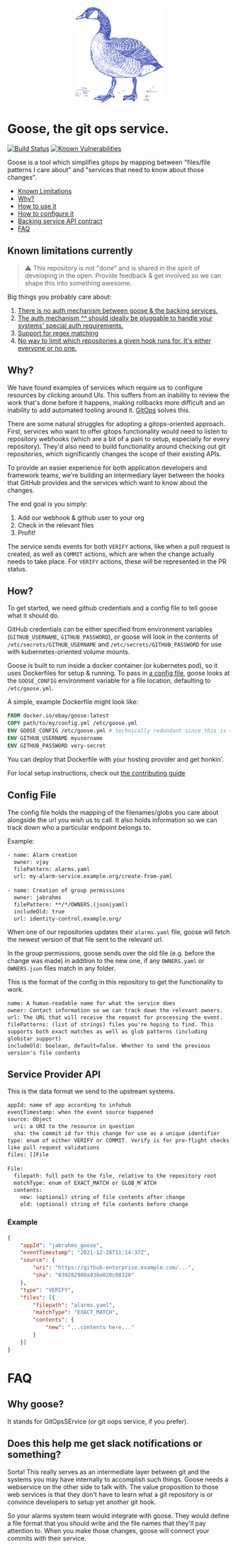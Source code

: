 <p align="center">
  <img src="./goose.png" width="200" />
</p>

# Goose, the git ops service.

[![Build Status](https://app.travis-ci.com/eBay/goose.svg?token=z1Gk7JJrpVngapauqquH&branch=main)](https://app.travis-ci.com/eBay/goose)
[![Known Vulnerabilities](https://snyk.io/test/github/ebay/goose/badge.svg)](https://snyk.io/test/github/ebay/goose/)

Goose is a tool which simplifies gitops by mapping between "files/file patterns
I care about" and "services that need to know about those changes".

- [Known Limitations](#known-limitations-currently)
- [Why?](#why)
- [How to use it](#how)
- [How to configure it](#config-file)
- [Backing service API contract](#service-provider-api)
- [FAQ](#faq)

## Known limitations currently

> ⚠ This repository is not "done" and is shared in the spirit of developing in
> the open. Provide feedback & get involved so we can shape this into something
> awesome.

Big things you probably care about:

1. [There is no auth mechanism between goose & the backing services.](https://github.com/eBay/goose/issues/1)
2. [The auth mechanism ^^ should ideally be pluggable to handle your systems' special auth requirements.](https://github.com/eBay/goose/issues/2)
3. [Support for regex matching](https://github.com/eBay/goose/issues/3)
4. [No way to limit which repositories a given hook runs for. It's either everyone or no one.](https://github.com/eBay/goose/issues/4)


## Why?
We have found examples of services which require us to configure resources by
clicking around UIs. This suffers from an inability to review the work that's
done before it happens, making rollbacks more difficult and an inability to add
automated tooling around it. [GitOps](https://about.gitlab.com/topics/gitops/)
solves this.

There are some natural struggles for adopting a gitops-oriented approach. First,
services who want to offer gitops functionality would need to listen to
repository webhooks (which are a bit of a pain to setup, especially for every
repository). They'd also need to build functionality around checking out git
repositories, which significantly changes the scope of their existing APIs.

To provide an easier experience for both application developers and framework
teams, we're building an intermediary layer between the hooks that GitHub
provides and the services which want to know about the changes.

The end goal is you simply:
1. Add our webhook & github user to your org
2. Check in the relevant files
3. Profit!

The service sends events for both `VERIFY` actions, like when a pull request is
created, as well as `COMMIT` actions, which are when the change actually needs
to take place. For `VERIFY` actions, these will be represented in the PR status.

## How?

To get started, we need github credentials and a config file to tell goose what
it should do.

GitHub credentials can be either specified from environment variables
(`GITHUB_USERNAME`, `GITHUB_PASSWORD`), or goose will look in the contents of
`/etc/secrets/GITHUB_USERNAME` and `/etc/secrets/GITHUB_PASSWORD` for use with
kubernetes-oriented volume mounts.

Goose is built to run inside a docker container (or kubernetes pod), so it uses
Dockerfiles for setup & running. To pass in [a config file](#config-file), goose
looks at the `GOOSE_CONFIG` environment variable for a file location, defaulting
to `/etc/goose.yml`.

A simple, example Dockerfile might look like:

```dockerfile
FROM docker.io/ebay/goose:latest
COPY path/to/my/config.yml /etc/goose.yml
ENV GOOSE_CONFIG /etc/goose.yml # technically redundant since this is the default.
ENV GITHUB_USERNAME myusername
ENV GITHUB_PASSWORD very-secret
```


You can deploy that Dockerfile with your hosting provider and get honkin'.


For local setup instructions, check out [the contributing guide](./contributing.md)

## Config File

The config file holds the mapping of the filenames/globs you care about
alongside the url you wish us to call. It also holds information so we can track
down who a particular endpoint belongs to.

Example:

```
- name: Alarm creation
  owner: vjay
  filePattern: alarms.yaml
  url: my-alarm-service.example.org/create-from-yaml

- name: Creation of group permissions
  owner: jabrahms
  filePattern: **/*/OWNERS.(json|yaml)
  includeOld: true
  url: identity-control.example.org/
```

When one of our repositories updates their `alarms.yaml` file, goose will fetch
the newest version of that file sent to the relevant url.

In the group permissions, goose sends over the old file (e.g. before the change
was made) in addition to the new one, if any `OWNERS.yaml` or `OWNERS.json`
files match in any folder.

This is the format of the config in this repository to get the functionality to
work.

```
name: A human-readable name for what the service does
owner: Contact information so we can track down the relevant owners.
url: The URL that will receive the request for processing the event.
filePatterns: (list of strings) files you're hoping to find. This supports both exact matches as well as glob patterns (including globstar support)
includeOld: boolean, default=false. Whether to send the previous version's file contents
```

## Service Provider API

This is the data format we send to the upstream systems.

```
appId: name of app according to infohub
eventTimestamp: when the event source happened
source: Object
  uri: a URI to the resource in question
  sha: the commit id for this change for use as a unique identifier
type: enum of either VERIFY or COMMIT. Verify is for pre-flight checks like pull request validations
files: []File

File:
  filepath: full path to the file, relative to the repository root
  matchType: enum of EXACT_MATCH or GLOB_M`ATCH
  contents:
    new: (optional) string of file contents after change
    old: (optional) string of file contents before change
```

### Example
```json
{
    "appId": "jabrahms_goose",
    "eventTimestamp": "2021-12-28T11:14:37Z",
    "source": {
        "uri": "https://github-enterprise.example.com/...",
        "sha": "039282900a938e020c08320"
    },
    "type": "VERIFY",
    "files": [{
        "filepath": "alarms.yaml",
        "matchType": "EXACT_MATCH",
        "contents": {
            "new": "...contents here..."
        }
    }]
}
```

# FAQ

## Why goose?

It stands for GitOpsSErvice (or git oops service, if you prefer).

## Does this help me get slack notifications or something?

Sorta! This really serves as an intermediate layer between git and the systems
you may have internally to accomplish such things. Goose needs a webservice on
the other side to talk with. The value proposition to those web services is that
they don't have to learn what a git repository is or convince developers to
setup yet another git hook.

So your alarms system team would integrate with goose. They would define a file
format that you should write and the file names that they'll pay attention
to. When you make those changes, goose will connect your commits with their
service.
